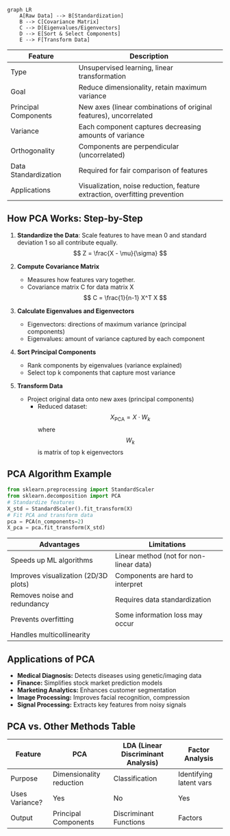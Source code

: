 ```mermaid 
graph LR
    A[Raw Data] --> B[Standardization]
    B --> C[Covariance Matrix]
    C --> D[Eigenvalues/Eigenvectors]
    D --> E[Sort & Select Components]
    E --> F[Transform Data]
```

| Feature              | Description                                                                |
| -------------------- | -------------------------------------------------------------------------- |
| Type                 | Unsupervised learning, linear transformation                               |
| Goal                 | Reduce dimensionality, retain maximum variance                             |
| Principal Components | New axes (linear combinations of original features), uncorrelated          |
| Variance             | Each component captures decreasing amounts of variance                     |
| Orthogonality        | Components are perpendicular (uncorrelated)                                |
| Data Standardization | Required for fair comparison of features                                   |
| Applications         | Visualization, noise reduction, feature extraction, overfitting prevention |

## How PCA Works: Step-by-Step
1. **Standardize the Data**: Scale features to have mean 0 and standard deviation 1 so all contribute equally.
$$
Z = \frac{X - \mu}{\sigma}
$$
2. **Compute Covariance Matrix**
    - Measures how features vary together.
    - Covariance matrix C for data matrix X
    $$
C = \frac{1}{n-1} X^T X
$$

3. **Calculate Eigenvalues and Eigenvectors**
    - Eigenvectors: directions of maximum variance (principal components)
    - Eigenvalues: amount of variance captured by each component
4. **Sort Principal Components**
    - Rank components by eigenvalues (variance explained)
    - Select top k components that capture most variance
5. **Transform Data**
    - Project original data onto new axes (principal components)
	    - Reduced dataset: $$
X_{\text{PCA}} = X \cdot W_k
$$where $$W_k$$  is matrix of top k eigenvectors

## PCA Algorithm Example
```python
from sklearn.preprocessing import StandardScaler
from sklearn.decomposition import PCA
# Standardize features
X_std = StandardScaler().fit_transform(X)
# Fit PCA and transform data
pca = PCA(n_components=2)
X_pca = pca.fit_transform(X_std)
```

| Advantages                           | Limitations                             |
| ------------------------------------ | --------------------------------------- |
| Speeds up ML algorithms              | Linear method (not for non-linear data) |
| Improves visualization (2D/3D plots) | Components are hard to interpret        |
| Removes noise and redundancy         | Requires data standardization           |
| Prevents overfitting                 | Some information loss may occur         |
| Handles multicollinearity            |                                         |

## Applications of PCA
- **Medical Diagnosis:** Detects diseases using genetic/imaging data
- **Finance:** Simplifies stock market prediction models
- **Marketing Analytics:** Enhances customer segmentation
- **Image Processing:** Improves facial recognition, compression
- **Signal Processing:** Extracts key features from noisy signals

## PCA vs. Other Methods Table

| Feature        | PCA                      | LDA (Linear Discriminant Analysis) | Factor Analysis         |
| -------------- | ------------------------ | ---------------------------------- | ----------------------- |
| Purpose        | Dimensionality reduction | Classification                     | Identifying latent vars |
| Uses Variance? | Yes                      | No                                 | Yes                     |
| Output         | Principal Components     | Discriminant Functions             | Factors                 |




